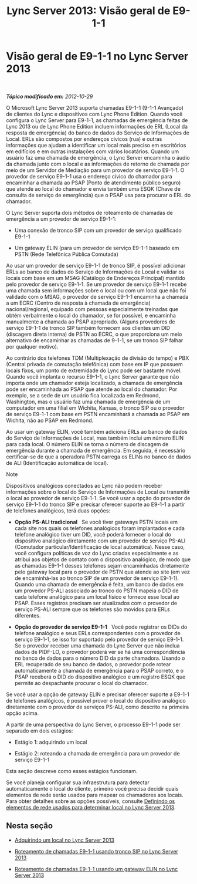 ﻿---
title: 'Lync Server 2013: Visão geral de E9-1-1'
TOCTitle: Visão geral de E9-1-1
ms:assetid: c01e6774-bc9f-4c5b-a60b-478b7317b2b7
ms:mtpsurl: https://technet.microsoft.com/pt-br/library/Gg412936(v=OCS.15)
ms:contentKeyID: 49307982
ms.date: 05/19/2016
mtps_version: v=OCS.15
ms.translationtype: HT
---

# Visão geral de E9-1-1 no Lync Server 2013

 

_**Tópico modificado em:** 2012-10-29_

O Microsoft Lync Server 2013 suporta chamadas E9-1-1 (9-1-1 Avançado) de clientes do Lync e dispositivos com Lync Phone Edition. Quando você configura o Lync Server para E9-1-1, as chamadas de emergência feitas de Lync 2013 ou de Lync Phone Edition incluem informações de ERL (Local da resposta de emergência) do banco de dados do Serviço de Informações de Local. ERLs são compostos por endereços cívicos (rua) e outras informações que ajudam a identificar um local mais preciso em escritórios em edifícios e em outras instalações com vários locatários. Quando um usuário faz uma chamada de emergência, o Lync Server encaminha o áudio da chamada junto com o local e as informações de retorno de chamada por meio de um Servidor de Mediação para um provedor de serviço E9-1-1. O provedor de serviço E9-1-1 usa o endereço cívico do chamador para encaminhar a chamada ao PSAP (Ponto de atendimento público seguro) que atende ao local do chamador e envia também uma ESQK (Chave de consulta de serviço de emergência) que o PSAP usa para procurar o ERL do chamador.

O Lync Server suporta dois métodos de roteamento de chamadas de emergência a um provedor de serviço E9-1-1:

  - Uma conexão de tronco SIP com um provedor de serviço qualificado E9-1-1

  - Um gateway ELIN (para um provedor de serviço E9-1-1 baseado em PSTN (Rede Telefônica Pública Comutada)

Ao usar um provedor de serviço E9-1-1 de tronco SIP, é possível adicionar ERLs ao banco de dados do Serviço de Informações de Local e validar os locais com base em um MSAG (Catálogo de Endereços Principal) mantido pelo provedor de serviço E9-1-1. Se um provedor de serviço E9-1-1 recebe uma chamada sem informações sobre o local ou com um local que não foi validado com o MSAG, o provedor de serviço E9-1-1 encaminha a chamada a um ECRC (Centro de resposta à chamada de emergência) nacional/regional, equipado com pessoas especialmente treinadas que obtém verbalmente o local do chamador, se for possível, e encaminha manualmente a chamada ao PSAP apropriado. (Alguns provedores de serviço E9-1-1 de tronco SIP também fornecem aos clientes um DID (discagem direta interna) de PSTN ao ECRC, o que proporciona um meio alternativo de encaminhar as chamadas de 9-1-1, se um tronco SIP falhar por qualquer motivo).

Ao contrário dos telefones TDM (Multiplexação de divisão do tempo) e PBX (Central privada de comutação telefônica) com base em IP que possuem locais fixos, um ponto de extremidade do Lync pode ser bastante móvel. Quando você implanta o recurso E9-1-1, o Lync Server garante que não importa onde um chamador esteja localizado, a chamada de emergência pode ser encaminhada ao PSAP que atende ao local do chamador. Por exemplo, se a sede de um usuário fica localizada em Redmond, Washington, mas o usuário faz uma chamada de emergência de um computador em uma filial em Wichita, Kansas, o tronco SIP ou o provedor de serviço E9-1-1 com base em PSTN encaminhará a chamada ao PSAP em Wichita, não ao PSAP em Redmond.

Ao usar um gateway ELIN, você também adiciona ERLs ao banco de dados do Serviço de Informações de Local, mas também inclui um número ELIN para cada local. O número ELIN se torna o número de discagem de emergência durante a chamada de emergência. Em seguida, é necessário certificar-se de que a operadora PSTN carrega os ELINs no banco de dados de ALI (Identificação automática de local).


> [!NOTE]  
> Dispositivos analógicos conectados ao Lync não podem receber informações sobre o local do Serviço de Informações de Local ou transmitir o local ao provedor de serviço E9-1-1. Se você usar a opção do provedor de serviço E9-1-1 do tronco SIP e precisar oferecer suporte ao E9-1-1 a partir de telefones analógicos, terá duas opções:<ul><li><p><strong>Opção PS-ALI tradicional</strong>   Se você tiver gateways PSTN locais em cada site nos quais os telefones analógicos foram implantados e cada telefone analógico tiver um DID, você poderá fornecer o local do dispositivo analógico diretamente com um provedor de serviço PS-ALI (Comutador particular/Identificação de local automática). Nesse caso, você configura políticas de voz do Lync criadas especialmente e as atribui aos objetos de contato com o dispositivo analógico, de modo que as chamadas E9-1-1 desses telefones sejam encaminhadas diretamente pelo gateway local para o provedor de PSTN que atende ao site (em vez de encaminhá-las ao tronco SIP de um provedor de serviço E9-1-1). Quando uma chamada de emergência é feita, um banco de dados em um provedor PS-ALI associado ao tronco do PSTN mapeia o DID de cada telefone analógico para um local físico e fornece esse local ao PSAP. Esses registros precisam ser atualizados com o provedor de serviço PS-ALI sempre que os telefones são movidos para ERLs diferentes.</p></li><li><p><strong>Opção do provedor de serviço E9-1-1</strong>   Você pode registrar os DIDs do telefone analógico e seus ERLs correspondentes com o provedor de serviço E9-1-1, se isso for suportado pelo provedor de serviço E9-1-1. Se o provedor receber uma chamada do Lync Server que não inclua dados de PIDF-LO, o provedor poderá ver se há uma correspondência no banco de dados para o número DID da parte chamadora. Usando o ERL recuperado de seu banco de dados, o provedor pode rotear automaticamente a chamada de emergência para o PSAP correto, e o PSAP receberá o DID do dispositivo analógico e um registro ESQK que permite ao despachante procurar o local do chamador.</p></li></ul>
> Se você usar a opção de gateway ELIN e precisar oferecer suporte a E9-1-1 de telefones analógicos, é possível prover o local do dispositivo analógico diretamente com o provedor de serviços PS-ALI, como descrito na primeira opção acima.


A partir de uma perspectiva do Lync Server, o processo E9-1-1 pode ser separado em dois estágios:

  - Estágio 1: adquirindo um local

  - Estágio 2: roteando a chamada de emergência para um provedor de serviço E9-1-1

Esta seção descreve como esses estágios funcionam.

Se você planeja configurar sua infraestrutura para detectar automaticamente o local do cliente, primeiro você precisa decidir quais elementos de rede serão usados para mapear os chamadores aos locais. Para obter detalhes sobre as opções possíveis, consulte [Definindo os elementos de rede usados para determinar local no Lync Server 2013](lync-server-2013-defining-the-network-elements-used-to-determine-location.md).

## Nesta seção

  - [Adquirindo um local no Lync Server 2013](lync-server-2013-acquiring-a-location.md)

  - [Roteamento de chamadas E9-1-1 usando tronco SIP no Lync Server 2013](lync-server-2013-routing-e9-1-1-calls-by-using-a-sip-trunk.md)

  - [Roteamento de chamadas E9-1-1 usando um gateway ELIN no Lync Server 2013](lync-server-2013-routing-e9-1-1-calls-by-using-an-elin-gateway.md)

